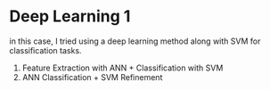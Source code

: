 # Deep Learning 1

in this case, I tried using a deep learning method along with SVM for classification tasks.
1. Feature Extraction with ANN + Classification with SVM
2. ANN Classification + SVM Refinement
